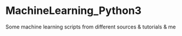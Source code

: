 # MachineLearning_Python3
Some machine learning scripts from different sources &amp; tutorials &amp; me
